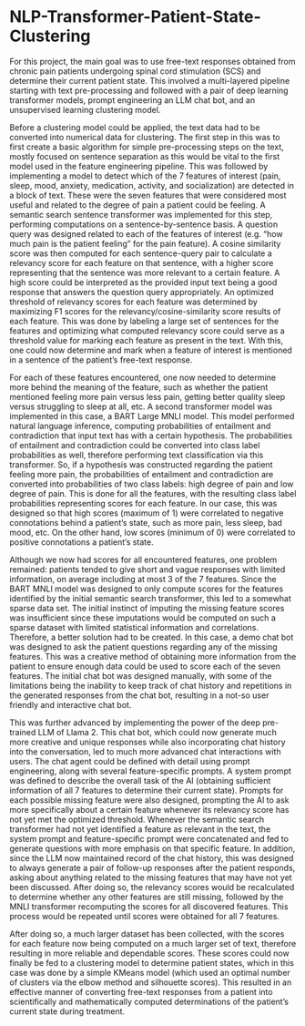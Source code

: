# NLP-Transformer-Patient-State-Clustering
For this project, the main goal was to use free-text responses obtained from chronic pain patients undergoing spinal cord stimulation (SCS) and determine their current patient state. This involved a multi-layered pipeline starting with text pre-processing and followed with a pair of deep learning transformer models, prompt engineering an LLM chat bot, and an unsupervised learning clustering model. 

Before a clustering model could be applied, the text data had to be converted into numerical data for clustering. The first step in this was to first create a basic algorithm for simple pre-processing steps on the text, mostly focused on sentence separation as this would be vital to the first model used in the feature engineering pipeline. This was followed by implementing a model to detect which of the 7 features of interest (pain, sleep, mood, anxiety, medication, activity, and socialization) are detected in a block of text. These were the seven features that were considered most useful and related to the degree of pain a patient could be feeling. A semantic search sentence transformer was implemented for this step, performing computations on a sentence-by-sentence basis. A question query was designed related to each of the features of interest (e.g. “how much pain is the patient feeling” for the pain feature). A cosine similarity score was then computed for each sentence-query pair to calculate a relevancy score for each feature on that sentence, with a higher score representing that the sentence was more relevant to a certain feature. A high score could be interpreted as the provided input text being a good response that answers the question query appropriately. An optimized threshold of relevancy scores for each feature was determined by maximizing F1 scores for the relevancy/cosine-similarity score results of each feature. This was done by labeling a large set of sentences for the features and optimizing what computed relevancy score could serve as a threshold value for marking each feature as present in the text. With this, one could now determine and mark when a feature of interest is mentioned in a sentence of the patient’s free-text response. 

For each of these features encountered, one now needed to determine more behind the meaning of the feature, such as whether the patient mentioned feeling more pain versus less pain, getting better quality sleep versus struggling to sleep at all, etc. A second transformer model was implemented in this case, a BART Large MNLI model. This model performed natural language inference, computing probabilities of entailment and contradiction that input text has with a certain hypothesis. The probabilities of entailment and contradiction could be converted into class label probabilities as well, therefore performing text classification via this transformer. So, if a hypothesis was constructed regarding the patient feeling more pain, the probabilities of entailment and contradiction are converted into probabilities of two class labels: high degree of pain and low degree of pain. This is done for all the features, with the resulting class label probabilities representing scores for each feature. In our case, this was designed so that high scores (maximum of 1) were correlated to negative connotations behind a patient’s state, such as more pain, less sleep, bad mood, etc. On the other hand, low scores (minimum of 0) were correlated to positive connotations a patient’s state.

Although we now had scores for all encountered features, one problem remained: patients tended to give short and vague responses with limited information, on average including at most 3 of the 7 features. Since the BART MNLI model was designed to only compute scores for the features identified by the initial semantic search transformer, this led to a somewhat sparse data set. The initial instinct of imputing the missing feature scores was insufficient since these imputations would be computed on such a sparse dataset with limited statistical information and correlations. Therefore, a better solution had to be created. In this case, a demo chat bot was designed to ask the patient questions regarding any of the missing features. This was a creative method of obtaining more information from the patient to ensure enough data could be used to score each of the seven features. The initial chat bot was designed manually, with some of the limitations being the inability to keep track of chat history and repetitions in the generated responses from the chat bot, resulting in a not-so user friendly and interactive chat bot. 

This was further advanced by implementing the power of the deep pre-trained LLM of Llama 2. This chat bot, which could now generate much more creative and unique responses while also incorporating chat history into the conversation, led to much more advanced chat interactions with users. The chat agent could be defined with detail using prompt engineering, along with several feature-specific prompts. A system prompt was defined to describe the overall task of the AI (obtaining sufficient information of all 7 features to determine their current state). Prompts for each possible missing feature were also designed, prompting the AI to ask more specifically about a certain feature whenever its relevancy score has not yet met the optimized threshold. Whenever the semantic search transformer had not yet identified a feature as relevant in the text, the system prompt and feature-specific prompt were concatenated and fed to generate questions with more emphasis on that specific feature. In addition, since the LLM now maintained record of the chat history, this was designed to always generate a pair of follow-up responses after the patient responds, asking about anything related to the missing features that may have not yet been discussed. After doing so, the relevancy scores would be recalculated to determine whether any other features are still missing, followed by the MNLI transformer recomputing the scores for all discovered features. This process would be repeated until scores were obtained for all 7 features. 

After doing so, a much larger dataset has been collected, with the scores for each feature now being computed on a much larger set of text, therefore resulting in more reliable and dependable scores. These scores could now finally be fed to a clustering model to determine patient states, which in this case was done by a simple KMeans model (which used an optimal number of clusters via the elbow method and silhouette scores). This resulted in an effective manner of converting free-text responses from a patient into scientifically and mathematically computed determinations of the patient’s current state during treatment. 


